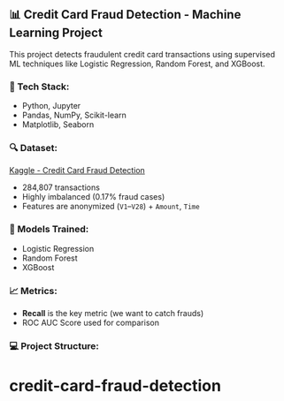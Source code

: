 ## 📊 Credit Card Fraud Detection - Machine Learning Project

This project detects fraudulent credit card transactions using supervised ML techniques like Logistic Regression, Random Forest, and XGBoost.

### 🔧 Tech Stack:
- Python, Jupyter
- Pandas, NumPy, Scikit-learn
- Matplotlib, Seaborn

### 🔍 Dataset:
[Kaggle - Credit Card Fraud Detection](https://www.kaggle.com/mlg-ulb/creditcardfraud)

- 284,807 transactions
- Highly imbalanced (0.17% fraud cases)
- Features are anonymized (`V1`–`V28`) + `Amount`, `Time`

### 🧠 Models Trained:
- Logistic Regression
- Random Forest
- XGBoost

### 📈 Metrics:
- **Recall** is the key metric (we want to catch frauds)
- ROC AUC Score used for comparison

### 💻 Project Structure:
# credit-card-fraud-detection
